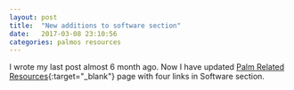 ```yaml
---
layout: post
title:  "New additions to software section"
date:   2017-03-08 23:10:56
categories: palmos resources
---
```


I wrote my last post almost 6 month ago. Now I have updated [Palm Related Resources](https://handheldbreadcrumbs.github.io/palmresources/){:target="_blank"} page with four links in Software section.
